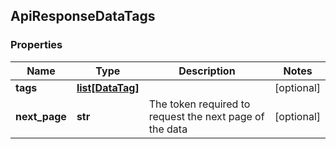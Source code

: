 ## ApiResponseDataTags

### Properties
Name | Type | Description | Notes
------------ | ------------- | ------------- | -------------
**tags** | [**list[DataTag]**](DataTag.md) |  | [optional] 
**next_page** | **str** | The token required to request the next page of the data | [optional] 



